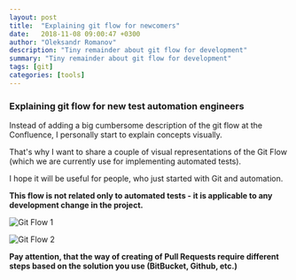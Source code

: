 ```yaml
---
layout: post
title:  "Explaining git flow for newcomers"
date:   2018-11-08 09:00:47 +0300
author: "Oleksandr Romanov"
description: "Tiny remainder about git flow for development"
summary: "Tiny remainder about git flow for development"
tags: [git]
categories: [tools]
---
```


### Explaining git flow for new test automation engineers 

Instead of adding a big cumbersome description of the git flow at the Confluence, I personally start to explain concepts visually.  

That's why I want to share a couple of visual representations of the Git Flow (which we are currently use for implementing automated tests).  

I hope it will be useful for people, who just started with Git and automation.  

**This flow is not related only to automated tests - it is applicable to any development change in the project.**  

![Git Flow 1](/img/20181109/gitflow1.png)

![Git Flow 2](/img/20181109/gitflow2.png)

**Pay attention, that the way of creating of Pull Requests require different steps based on the solution you use (BitBucket, Github, etc.)**  
